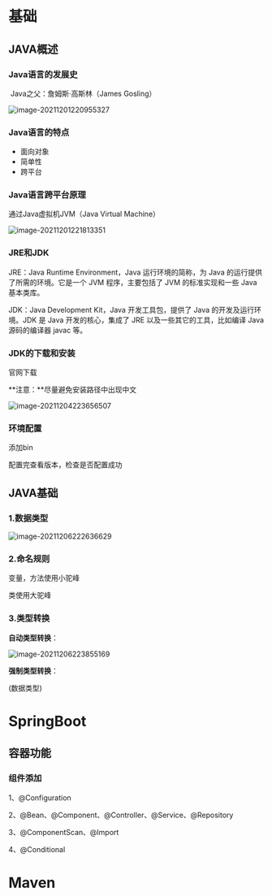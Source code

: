 # 基础

## JAVA概述

### Java语言的发展史

​	Java之父：詹姆斯·高斯林（James Gosling）

![image-20211201220955327](D:/Typora/img/image-20211201220955327.png)

### Java语言的特点

- 面向对象
- 简单性
- 跨平台

### Java语言跨平台原理

通过Java虚拟机JVM（Java Virtual Machine）

![image-20211201221813351](D:/Typora/img/image-20211201221813351.png)

### JRE和JDK

JRE：Java Runtime Environment，Java 运行环境的简称，为 Java 的运行提供了所需的环境。它是一个 JVM 程序，主要包括了 JVM 的标准实现和一些 Java 基本类库。

JDK：Java Development Kit，Java 开发工具包，提供了 Java 的开发及运行环境。JDK 是 Java 开发的核心，集成了 JRE 以及一些其它的工具，比如编译 Java 源码的编译器 javac 等。

### JDK的下载和安装

官网下载

**注意：**尽量避免安装路径中出现中文

![image-20211204223656507](D:/Typora/img/image-20211204223656507.png)

### 环境配置

添加bin

配置完查看版本，检查是否配置成功

## JAVA基础

### 1.数据类型

![image-20211206222636629](D:/Typora/img/image-20211206222636629.png)

### 2.命名规则

变量，方法使用小驼峰

类使用大驼峰

### 3.类型转换

**自动类型转换**：

![image-20211206223855169](D:/Typora/img/image-20211206223855169.png)

**强制类型转换**：

(数据类型)

# SpringBoot

## 容器功能

### 组件添加

1、@Configuration

2、@Bean、@Component、@Controller、@Service、@Repository

3、@ComponentScan、@Import

4、@Conditional



# Maven

